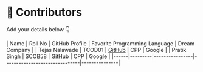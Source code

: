 # 👥 Contributors

Add your details below 👇

| Name | Roll No | GitHub Profile | Favorite Programming Language | Dream Company |
| Tejas Nalawade | TCOD01 | [GitHub](https://github.com/Tejas-Santosh-Nalawade) | CPP | Google |
| Pratik Singh | SCOB58 | [GitHub](https://github.com/Pratik168960) | CPP | Google |
|------|---------|----------------|-------------------------------|---------------|
